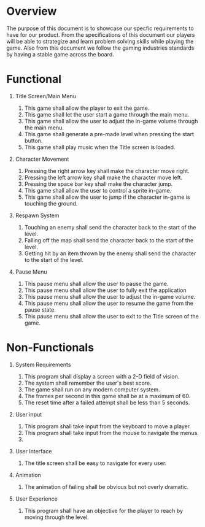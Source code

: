 # Overview

The purpose of this document is to showcase our specfic requirements to have for our product. From the specifications of this document our players will be able to strategize and learn problem solving skills while playing the game. Also from this document we follow the gaming industries standards by having a stable game across the board.

# Functional
1. Title Screen/Main Menu
	1. This game shall allow the player to exit the game.
	1. This game shall let the user start a game through the main menu.
	1. This game shall allow the user to adjust the in-game volume through the main menu.
	1. This game shall generate a pre-made level when pressing the start button.
	1. This game shall play music when the Title screen is loaded.

1. Character Movement
	1. Pressing the right arrow key shall make the character move right.
	1. Pressing the left arrow key shall make the character move left.
	1. Pressing the space bar key shall make the character jump.
	1. This game shall allow the user to control a sprite in-game.
	1. This game shall allow the user to jump if the character in-game is touching the ground.

1. Respawn System
	1. Touching an enemy shall send the character back to the start of the level.
	1. Falling off the map shall send the character back to the start of the level.
	1. Getting hit by an item thrown by the enemy shall send the character to the start of the level.

1. Pause Menu
	1. This pause menu shall allow the user to pause the game.
	1. This pause menu shall allow the user to fully exit the application
	1. This pause menu shall allow the user to adjust the in-game volume.
	1. This pause menu shall allow the user to resume the game from the pause state.
	1. This pause menu shall allow the user to exit to the Title screen of the game.


# Non-Functionals

1. System Requirements
	1. This program shall display a screen with a 2-D field of vision.
	1. The system shall remember the user's best score.
	1. The game shall run on any modern computer system.
	1. The frames per second in this game shall be at a maximum of 60.
	1. The reset time after a failed attempt shall be less than 5 seconds.

1. User input
	1. This program shall take input from the keyboard to move a player.
	1. This program shall take input from the mouse to navigate the menus.
	1. 

1. User Interface
	1. The title screen shall be easy to navigate for every user.

1. Animation
	1. The animation of failing shall be obvious but not overly dramatic.

1. User Experience
	1. This program shall have an objective for the player to reach by moving through the level.
